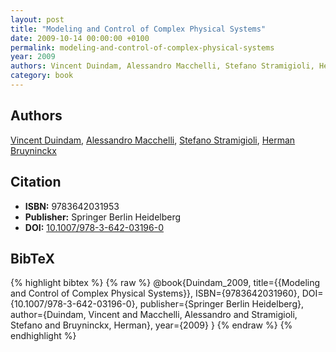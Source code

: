 ```yaml
---
layout: post
title: "Modeling and Control of Complex Physical Systems"
date: 2009-10-14 00:00:00 +0100
permalink: modeling-and-control-of-complex-physical-systems
year: 2009
authors: Vincent Duindam, Alessandro Macchelli, Stefano Stramigioli, Herman Bruyninckx
category: book
---
```

 
## Authors
[Vincent Duindam](authors/vincent-duindam), [Alessandro Macchelli](authors/alessandro-macchelli), [Stefano Stramigioli](authors/stefano-stramigioli), [Herman Bruyninckx](authors/herman-bruyninckx)
 
## Citation
- **ISBN:** 9783642031953
- **Publisher:** Springer Berlin Heidelberg
- **DOI:** [10.1007/978-3-642-03196-0](https://doi.org/10.1007/978-3-642-03196-0)
 
## BibTeX
{% highlight bibtex %}
{% raw %}
@book{Duindam_2009,
  title={{Modeling and Control of Complex Physical Systems}},
  ISBN={9783642031960},
  DOI={10.1007/978-3-642-03196-0},
  publisher={Springer Berlin Heidelberg},
  author={Duindam, Vincent and Macchelli, Alessandro and Stramigioli, Stefano and Bruyninckx, Herman},
  year={2009}
}
{% endraw %}
{% endhighlight %}
 
